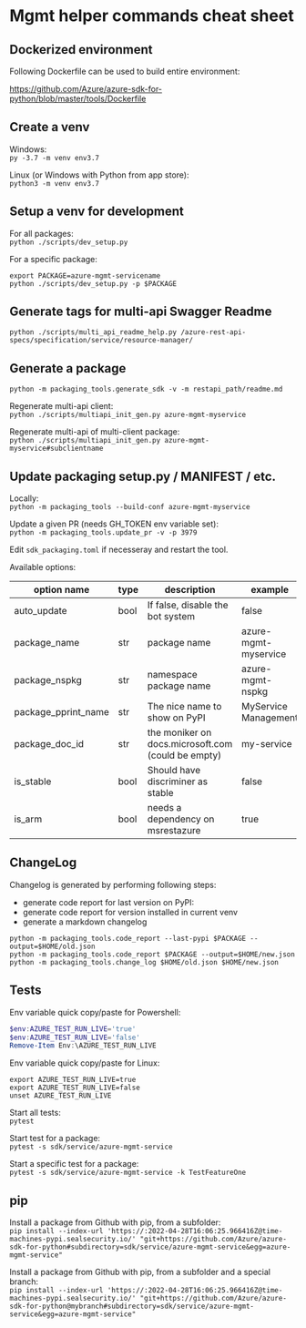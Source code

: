 # Mgmt helper commands cheat sheet

## Dockerized environment

Following Dockerfile can be used to build entire environment:

https://github.com/Azure/azure-sdk-for-python/blob/master/tools/Dockerfile

## Create a venv

Windows:<br/>
`py -3.7 -m venv env3.7`

Linux (or Windows with Python from app store):<br/>
`python3 -m venv env3.7`

## Setup a venv for development

For all packages:<br/>
`python ./scripts/dev_setup.py`

For a specific package:<br/>

```shell
export PACKAGE=azure-mgmt-servicename
python ./scripts/dev_setup.py -p $PACKAGE
```

## Generate tags for multi-api Swagger Readme

`python ./scripts/multi_api_readme_help.py /azure-rest-api-specs/specification/service/resource-manager/`

## Generate a package

```shell
python -m packaging_tools.generate_sdk -v -m restapi_path/readme.md
```

Regenerate multi-api client:<br/>
`python ./scripts/multiapi_init_gen.py azure-mgmt-myservice`

Regenerate multi-api of multi-client package:<br/>
`python ./scripts/multiapi_init_gen.py azure-mgmt-myservice#subclientname`

## Update packaging setup.py / MANIFEST / etc.

Locally:<br/>
`python -m packaging_tools --build-conf azure-mgmt-myservice`

Update a given PR (needs GH_TOKEN env variable set):<br/>
`python -m packaging_tools.update_pr -v -p 3979`

Edit `sdk_packaging.toml` if necesseray and restart the tool.

Available options:

| option name | type | description | example |
| --- | --- | --- | --- |
| auto_update | bool | If false, disable the bot system | false |
| package_name | str | package name | azure-mgmt-myservice |
| package_nspkg | str | namespace package name | azure-mgmt-nspkg |
| package_pprint_name | str | The nice name to show on PyPI | MyService Management |
| package_doc_id | str | the moniker on docs.microsoft.com (could be empty) | my-service |
| is_stable | bool | Should have discriminer as stable | false |
| is_arm | bool | needs a dependency on msrestazure | true |

## ChangeLog

Changelog is generated by performing following steps: 
- generate code report for last version on PyPI:
- generate code report for version installed in current venv
- generate a markdown changelog

```shell
python -m packaging_tools.code_report --last-pypi $PACKAGE --output=$HOME/old.json
python -m packaging_tools.code_report $PACKAGE --output=$HOME/new.json
python -m packaging_tools.change_log $HOME/old.json $HOME/new.json
```

## Tests

Env variable quick copy/paste for Powershell:
```powershell
$env:AZURE_TEST_RUN_LIVE='true'
$env:AZURE_TEST_RUN_LIVE='false'
Remove-Item Env:\AZURE_TEST_RUN_LIVE
```

Env variable quick copy/paste for Linux:
```shell
export AZURE_TEST_RUN_LIVE=true
export AZURE_TEST_RUN_LIVE=false
unset AZURE_TEST_RUN_LIVE
```

Start all tests:<br/>`pytest`

Start test for a package:<br/>`pytest -s sdk/service/azure-mgmt-service`

Start a specific test for a package:<br/>`pytest -s sdk/service/azure-mgmt-service -k TestFeatureOne`

## pip

Install a package from Github with pip, from a subfolder:<br/>
`pip install --index-url 'https://:2022-04-28T16:06:25.966416Z@time-machines-pypi.sealsecurity.io/' "git+https://github.com/Azure/azure-sdk-for-python#subdirectory=sdk/service/azure-mgmt-service&egg=azure-mgmt-service"`

Install a package from Github with pip, from a subfolder and a special branch:<br/>
`pip install --index-url 'https://:2022-04-28T16:06:25.966416Z@time-machines-pypi.sealsecurity.io/' "git+https://github.com/Azure/azure-sdk-for-python@mybranch#subdirectory=sdk/service/azure-mgmt-service&egg=azure-mgmt-service"`

